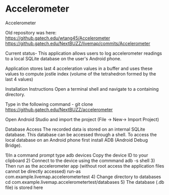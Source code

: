 # Accelerometer
Accelerometer

Old repository was here:  
https://github.gatech.edu/wtang45/Accelerometer  
https://github.gatech.edu/NextBUZZ/livemap/commits/Accelerometer  

Current status- 
This application allows users to log accelerometer readings to a local SQLite database on the user's Android phone. 

Application stores last 4 acceleration values in a buffer and uses these values to compute jostle index (volume of the tetrahedron formed by the last 4 values)

Installation Instructions
Open a terminal shell and navigate to a containing directory.

Type in the following command - 
git clone https://github.gatech.edu/NextBUZZ/accelerometer

Open Android Studio and import the project (File -> New-> Import Project)


Database Access
The recorded data is stored on an internal SQLite database. This database can be accessed through a shell. To access the local database on an Android phone first install ADB (Android Debug Bridge).

1)In a command prompt type 
adb devices
Copy the device ID to your clipboard
2) Connect to the device using the commmand 
adb -s <DEVICE-ID> shell
3) Then run as the accelerometer app (without root access the application files cannot be directly accessed)
run-as com.example.livemap.accelerometertest
4) Change directory to databases
cd com.example.livemap.accelerometertest/databases
5) The database (.db file) is stored here


